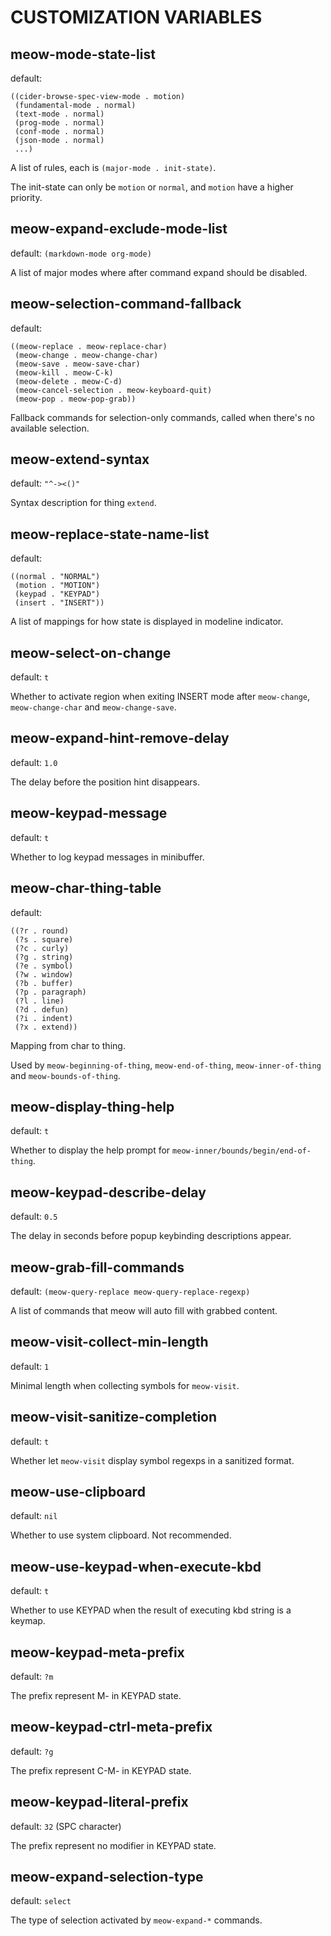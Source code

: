 # CUSTOMIZATION VARIABLES

## meow-mode-state-list

default:

```
((cider-browse-spec-view-mode . motion)
 (fundamental-mode . normal)
 (text-mode . normal)
 (prog-mode . normal)
 (conf-mode . normal)
 (json-mode . normal)
 ...)
```

A list of rules, each is `(major-mode . init-state)`.

The init-state can only be `motion` or `normal`, and `motion` have a higher priority.

## meow-expand-exclude-mode-list

default: `(markdown-mode org-mode)`

A list of major modes where after command expand should be disabled.

## meow-selection-command-fallback

default:

```
((meow-replace . meow-replace-char)
 (meow-change . meow-change-char)
 (meow-save . meow-save-char)
 (meow-kill . meow-C-k)
 (meow-delete . meow-C-d)
 (meow-cancel-selection . meow-keyboard-quit)
 (meow-pop . meow-pop-grab))
```

Fallback commands for selection-only commands, called when there's no available selection.

## meow-extend-syntax

default: `"^-><()"`

Syntax description for thing `extend`.

## meow-replace-state-name-list

default:

```
((normal . "NORMAL")
 (motion . "MOTION")
 (keypad . "KEYPAD")
 (insert . "INSERT"))
```

A list of mappings for how state is displayed in modeline indicator.

## meow-select-on-change

default: `t`

Whether to activate region when exiting INSERT mode after `meow-change`, `meow-change-char` and `meow-change-save`.

## meow-expand-hint-remove-delay

default: `1.0`

The delay before the position hint disappears.

## meow-keypad-message

default: `t`

Whether to log keypad messages in minibuffer.

## meow-char-thing-table

default:

```
((?r . round)
 (?s . square)
 (?c . curly)
 (?g . string)
 (?e . symbol)
 (?w . window)
 (?b . buffer)
 (?p . paragraph)
 (?l . line)
 (?d . defun)
 (?i . indent)
 (?x . extend))
```

Mapping from char to thing.

Used by `meow-beginning-of-thing`, `meow-end-of-thing`, `meow-inner-of-thing` and `meow-bounds-of-thing`.

## meow-display-thing-help

default: `t`

Whether to display the help prompt for `meow-inner/bounds/begin/end-of-thing`.

## meow-keypad-describe-delay

default: `0.5`

The delay in seconds before popup keybinding descriptions appear.

## meow-grab-fill-commands

default: `(meow-query-replace meow-query-replace-regexp)`

A list of commands that meow will auto fill with grabbed content.

## meow-visit-collect-min-length

default: `1`

Minimal length when collecting symbols for `meow-visit`.

## meow-visit-sanitize-completion

default: `t`

Whether let `meow-visit` display symbol regexps in a sanitized format.

## meow-use-clipboard

default: `nil`

Whether to use system clipboard. Not recommended.

## meow-use-keypad-when-execute-kbd

default: `t`

Whether to use KEYPAD when the result of executing kbd string is a keymap.

## meow-keypad-meta-prefix

default: `?m`

The prefix represent M- in KEYPAD state.

## meow-keypad-ctrl-meta-prefix

default: `?g`

The prefix represent C-M- in KEYPAD state.

## meow-keypad-literal-prefix

default: `32` (SPC character)

The prefix represent no modifier in KEYPAD state.

## meow-expand-selection-type

default: `select`

The type of selection activated by `meow-expand-*` commands.
